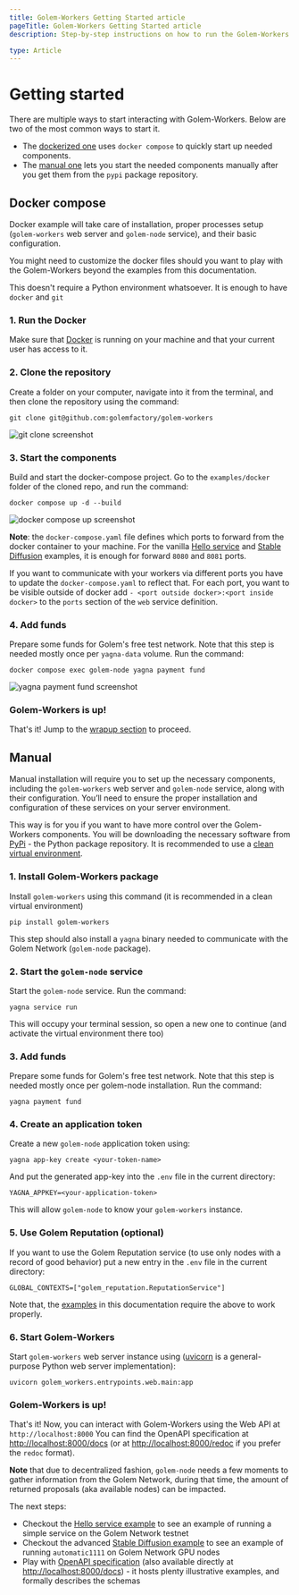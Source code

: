 ```yaml
---
title: Golem-Workers Getting Started article 
pageTitle: Golem-Workers Getting Started article 
description: Step-by-step instructions on how to run the Golem-Workers service 

type: Article
---
```


# Getting started

There are multiple ways to start interacting with Golem-Workers. 
Below are two of the most common ways to start it.

- The [dockerized one](#docker-compose) uses `docker compose` to quickly start up needed components. 
- The [manual one](#manual) lets you start the needed components manually after you get them from the `pypi` package repository.


## Docker compose 

Docker example will take care of installation, 
proper processes setup (`golem-workers` web server and `golem-node` service), and their basic configuration.

You might need to customize the docker files should you want to play with the Golem-Workers beyond the examples 
from this documentation.

This doesn't require a Python environment whatsoever. It is enough to have `docker` and `git`

### 1. Run the Docker

Make sure that [Docker](https://docker.com) is running on your machine and that your current user has access to it.

### 2. Clone the repository

Create a folder on your computer, navigate into it from the terminal, and then clone the repository using the command:

```
git clone git@github.com:golemfactory/golem-workers
```

![git clone screenshot](/golem-workers/git-clone.png)

### 3. Start the components

Build and start the docker-compose project. Go to the `examples/docker` folder of the cloned repo, and run the command:

```
docker compose up -d --build
```

![docker compose up screenshot](/golem-workers/docker-compose-up.png)

**Note**: the `docker-compose.yaml` file defines which ports to forward from the docker container to your machine.
For the vanilla [Hello service](/docs/creators/golem-workers/hello-example) 
and [Stable Diffusion](/docs/creators/golem-workers/sd-example) examples, it is enough for forward `8080` and `8081` ports.

If you want to communicate with your workers via different ports you have to update the `docker-compose.yaml` to reflect that.
For each port, you want to be visible outside of docker 
add `- <port outside docker>:<port inside docker>` to the `ports` section of the `web` service definition.

### 4. Add funds
Prepare some funds for Golem's free test network. Note that this step is needed mostly once per `yagna-data` volume. 
Run the command:

```
docker compose exec golem-node yagna payment fund
```

![yagna payment fund screenshot](/golem-workers/yagna-payment-fund.png)


### Golem-Workers is up!

That's it! Jump to the [wrapup section](/docs/creators/golem-workers/getting-started#golem-workers-is-up-2) to proceed.

## Manual

Manual installation will require you to set up the necessary components, including the `golem-workers` web server 
and `golem-node` service, along with their configuration. 
You’ll need to ensure the proper installation 
and configuration of these services on your server environment. 

This way is for you if you want to have more control over the Golem-Workers components. 
You will be downloading the necessary software from [PyPi](https://pypi.org) - the Python package repository.
It is recommended to use a [clean virtual environment](https://docs.python.org/3/library/venv.html).

### 1. Install Golem-Workers package

Install `golem-workers` using this command (it is recommended in a clean virtual environment)

```
pip install golem-workers
```

This step should also install a `yagna` binary needed to communicate with the Golem Network (`golem-node` package).

### 2. Start the `golem-node` service 

Start the `golem-node` service. Run the command:

```
yagna service run
```

This will occupy your terminal session, so open a new one to continue (and activate the virtual environment there too)

### 3. Add funds

Prepare some funds for Golem's free test network. Note that this step is needed mostly once per golem-node installation. 
Run the command:

```
yagna payment fund
```

### 4. Create an application token

Create a new `golem-node` application token using:

```
yagna app-key create <your-token-name>
```

And put the generated app-key into the `.env` file in the current directory:

```
YAGNA_APPKEY=<your-application-token>
```

This will allow `golem-node` to know your `golem-workers` instance.

### 5. Use Golem Reputation (optional)

If you want to use the Golem Reputation service (to use only nodes with a record of good behavior) 
put a new entry in the `.env` file in the current directory:

```
GLOBAL_CONTEXTS=["golem_reputation.ReputationService"]
```

Note that, the [examples](/docs/creators/golem-workers/hello-example) in this documentation require the above to work properly.

### 6. Start Golem-Workers

Start `golem-workers` web server instance using 
([uvicorn](https://www.uvicorn.org/) is a general-purpose Python web server implementation):

```
uvicorn golem_workers.entrypoints.web.main:app
```

### Golem-Workers is up!

That's it! Now, you can interact with Golem-Workers using the Web API at `http://localhost:8000`
You can find the OpenAPI specification at [http://localhost:8000/docs](http://localhost:8000/docs) 
(or at [http://localhost:8000/redoc](http://localhost:8000/redoc) if you prefer the `redoc` format).

**Note** that due to decentralized fashion, `golem-node` needs a few moments to gather information from the Golem Network, 
during that time, the amount of returned proposals (aka available nodes) can be impacted.

The next steps:
- Checkout the [Hello service example](/docs/creators/golem-workers/hello-example) to see an example of 
running a simple service on the Golem Network testnet
- Checkout the advanced [Stable Diffusion example](/docs/creators/golem-workers/sd-example) to see an example of 
running `automatic1111` on Golem Network GPU nodes
- Play with [OpenAPI specification](/docs/creators/golem-workers/api-swagger-ui) 
(also available directly at [http://localhost:8000/docs](http://localhost:8000/docs)) - it hosts plenty illustrative examples,
and formally describes the schemas

